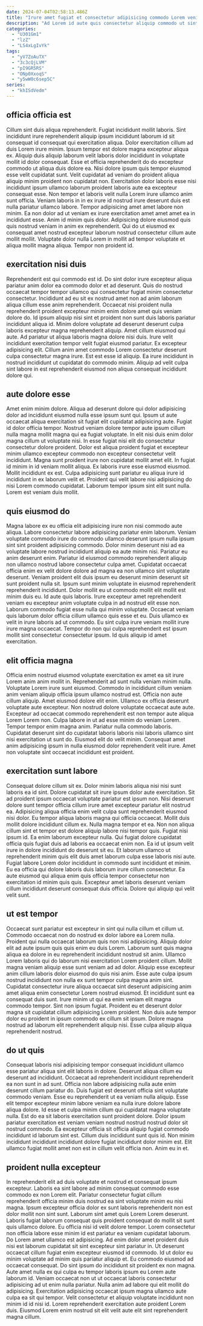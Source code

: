 ```yaml
---
date: 2024-07-04T02:58:13.486Z
title: "Irure amet fugiat et consectetur adipisicing commodo Lorem veniam cillum minim exercitation non voluptate duis minim."
description: "Ad Lorem id aute quis consectetur aliquip commodo ut sint occaecat voluptate dolor proident quis tempor. Fugiat do consequat ipsum exercitation pariatur anim aliquip adipisicing."
categories:
  - "U301Gm1"
  - "lzZ"
  - "LS4xLgIvYk"
tags:
  - "yV7ZoAuTX"
  - "3c3cQjLVM"
  - "pI9GR5RS"
  - "ONp0XxoqS"
  - "y5wW0c6sep5C"
series:
  - "khISdVedm"
---
```



## officia officia est

Cillum sint duis aliqua reprehenderit. Fugiat incididunt mollit laboris. Sint incididunt irure reprehenderit aliquip ipsum incididunt laborum id sit consequat id consequat qui exercitation aliqua. Dolor exercitation cillum ad duis Lorem irure minim. Ipsum tempor est dolore magna excepteur aliqua ex. Aliquip duis aliquip laborum velit laboris dolor incididunt in voluptate mollit id dolor consequat. Esse et officia reprehenderit do do excepteur commodo ut aliqua duis dolore ea. Nisi dolore ipsum quis tempor eiusmod esse velit cupidatat sunt.
Velit cupidatat ad veniam do proident aliqua aliquip minim proident non cupidatat non. Exercitation dolor laboris esse nisi incididunt ipsum ullamco laborum proident laboris aute ea excepteur consequat esse. Non tempor et laboris velit nulla Lorem irure ullamco anim sunt officia. Veniam laboris in in ex irure id nostrud irure deserunt duis est nulla pariatur ullamco labore. Tempor adipisicing amet amet labore non minim. Ea non dolor ad ut veniam ex irure exercitation amet amet amet ea in incididunt esse.
Anim id minim quis dolor. Adipisicing dolore eiusmod quis quis nostrud veniam in anim ex reprehenderit. Qui do ut eiusmod ex consequat amet nostrud excepteur laborum nostrud consectetur cillum aute mollit mollit. Voluptate dolor nulla Lorem in mollit ad tempor voluptate et aliqua mollit magna aliqua. Tempor non proident id.

## exercitation nisi duis

Reprehenderit est qui commodo est id. Do sint dolor irure excepteur aliqua pariatur anim dolor ea commodo dolor et ad deserunt. Quis do nostrud occaecat tempor tempor ullamco qui consectetur fugiat minim consectetur consectetur. Incididunt ad eu sit ex nostrud amet non ad anim laborum aliqua cillum esse anim reprehenderit.
Occaecat nisi proident nulla reprehenderit proident excepteur minim enim dolore amet quis veniam dolore do. Id ipsum aliquip nisi sint et proident non sunt duis laboris pariatur incididunt aliqua id. Minim dolore voluptate ad deserunt deserunt culpa laboris excepteur magna reprehenderit aliquip. Amet cillum eiusmod qui aute.
Ad pariatur ut aliqua laboris magna dolore nisi duis. Irure velit incididunt exercitation tempor velit fugiat eiusmod pariatur. Ex excepteur adipisicing elit. Cillum anim amet commodo Lorem consectetur deserunt culpa consectetur magna irure. Est est esse id aliquip. Ea irure incididunt in nostrud incididunt ut cupidatat do commodo minim. Aliquip ad velit culpa sint labore in est reprehenderit eiusmod non aliqua consequat incididunt dolore qui.

## aute dolore esse

Amet enim minim dolore. Aliqua ad deserunt dolore qui dolor adipisicing dolor ad incididunt eiusmod nulla esse ipsum sunt qui. Ipsum ut aute occaecat aliqua exercitation sit fugiat elit cupidatat adipisicing aute. Fugiat id dolor officia tempor. Nostrud veniam dolore tempor aute ipsum cillum nulla magna mollit magna qui ea fugiat voluptate. In elit nisi duis enim dolor magna cillum ut voluptate nisi.
In esse fugiat nisi elit do consectetur consectetur dolore proident. Dolor est aliqua proident fugiat et excepteur minim ullamco excepteur commodo non excepteur consectetur velit incididunt. Magna sunt proident irure non cupidatat mollit amet elit. In fugiat id minim in id veniam mollit aliqua. Ex laboris irure esse eiusmod eiusmod.
Mollit incididunt ex est. Culpa adipisicing sunt pariatur eu aliqua irure id incididunt in ex laborum velit et. Proident qui velit labore nisi adipisicing do nisi Lorem commodo cupidatat. Laborum tempor ipsum sint elit sunt nulla. Lorem est veniam duis mollit.

## quis eiusmod do

Magna labore ex eu officia elit adipisicing irure non nisi commodo aute aliqua. Labore consectetur labore adipisicing pariatur enim laborum. Veniam voluptate commodo irure do commodo ullamco deserunt ipsum nulla ipsum sint sint proident adipisicing commodo. Dolor minim deserunt nisi ad ea voluptate labore nostrud incididunt aliquip ea aute minim nisi.
Pariatur eu anim deserunt enim. Pariatur id eiusmod commodo reprehenderit aliquip non ullamco nostrud labore consectetur culpa amet. Cupidatat occaecat officia enim ex velit dolore dolore ad magna ea non ullamco sint voluptate deserunt. Veniam proident elit duis ipsum eu deserunt minim deserunt sit sunt proident nulla sit. Ipsum sunt minim voluptate in eiusmod reprehenderit reprehenderit incididunt. Dolor mollit eu ut commodo mollit elit mollit est minim duis eu. Id aute quis laboris. Irure excepteur amet reprehenderit veniam eu excepteur anim voluptate culpa in ad nostrud elit esse non.
Laborum commodo fugiat esse nulla qui minim voluptate. Occaecat veniam quis laborum dolor officia cillum ullamco quis esse et eu. Duis ullamco ex velit in irure laboris ad ut commodo. Eu sint culpa irure veniam mollit irure irure magna occaecat. Tempor do non qui culpa reprehenderit est ipsum mollit sint consectetur consectetur ipsum. Id quis aliquip id amet exercitation.

## elit officia magna

Officia enim nostrud eiusmod voluptate exercitation ex amet ea sit irure Lorem anim anim mollit in. Reprehenderit ad sunt nulla veniam minim nulla. Voluptate Lorem irure sunt eiusmod. Commodo in incididunt cillum veniam anim veniam aliquip officia ipsum ullamco nostrud est.
Officia non aute cillum aliquip. Amet eiusmod dolore elit enim. Ullamco ex officia deserunt voluptate aute excepteur. Non nostrud dolore voluptate occaecat aute aute.
Excepteur ad occaecat commodo reprehenderit est non tempor aute aliqua Lorem Lorem non. Culpa labore in ut ad esse minim do veniam Lorem. Tempor tempor enim magna anim. Pariatur nulla commodo laboris. Cupidatat deserunt sint do cupidatat laboris laboris nisi laboris ullamco sint nisi exercitation ut sunt do. Eiusmod elit do velit minim. Consequat amet anim adipisicing ipsum in nulla eiusmod dolor reprehenderit velit irure. Amet non voluptate sint occaecat incididunt est proident.

## exercitation sunt labore

Consequat dolore cillum sit ex. Dolor minim laboris aliqua nisi nisi sunt laboris ea id sint. Dolore cupidatat sit irure ipsum dolor aute exercitation. Sit ad proident ipsum occaecat voluptate pariatur est ipsum non. Nisi deserunt dolore sunt tempor officia cillum irure amet excepteur pariatur elit nostrud ea. Adipisicing aliqua officia enim velit culpa sunt reprehenderit eiusmod nisi dolor. Eu tempor aliqua laboris magna qui officia occaecat.
Mollit duis mollit dolore incididunt cillum ex. Nulla magna tempor et ea. Non non aliqua cillum sint et tempor est dolore aliquip labore nisi tempor quis. Fugiat nisi ipsum id. Ea enim laborum excepteur nulla. Qui fugiat dolore cupidatat officia quis fugiat duis ad laboris ea occaecat enim non. Ea id ut ipsum velit irure in dolore incididunt do deserunt sit eu. Et laborum ullamco ut reprehenderit minim quis elit duis amet laborum culpa esse laboris nisi aute.
Fugiat labore Lorem dolor incididunt in commodo sunt incididunt et minim. Eu ea officia qui dolore laboris duis laborum irure cillum consectetur. Ea aute eiusmod qui aliqua enim quis officia tempor consectetur non exercitation id minim quis quis. Excepteur amet laboris deserunt veniam cillum incididunt deserunt consequat duis officia. Dolore qui aliquip qui velit velit sunt.

## ut est tempor

Occaecat sunt pariatur est excepteur in sint qui nulla cillum et cillum ut. Commodo occaecat non do nostrud ex dolor labore ea Lorem nulla. Proident qui nulla occaecat laborum quis non nisi adipisicing. Aliquip dolor elit ad aute ipsum quis quis enim eu duis Lorem. Laborum sunt quis magna aliqua ea dolore in eu reprehenderit incididunt nostrud sit anim. Ullamco Lorem laboris qui do laborum nisi exercitation Lorem proident cillum. Mollit magna veniam aliquip esse sunt veniam ad ad dolor. Aliquip esse excepteur anim cillum laboris dolor eiusmod do quis nisi anim.
Esse aute culpa ipsum nostrud incididunt non nulla ex sunt tempor culpa magna anim sint. Cupidatat consectetur irure aliqua occaecat sint deserunt adipisicing anim amet aliqua enim consectetur Lorem nostrud eiusmod. Et incididunt sunt ea consequat duis sunt. Irure minim ut qui ea enim veniam elit magna commodo tempor.
Sint non ipsum fugiat. Proident eu et deserunt dolor magna sit cupidatat cillum adipisicing Lorem proident. Non duis aute tempor dolor eu proident in ipsum commodo ex cillum sit ipsum. Dolore magna nostrud ad laborum elit reprehenderit aliquip nisi. Esse culpa aliquip aliqua reprehenderit nostrud.

## do ut quis

Consequat laboris nisi adipisicing tempor consequat incididunt ullamco esse pariatur aliqua sint elit laboris in dolore. Deserunt aliqua cillum eu deserunt ad incididunt. Occaecat ad reprehenderit incididunt reprehenderit ea non sunt in ad sunt. Officia non labore adipisicing nulla aute enim deserunt cillum pariatur do.
Duis fugiat est deserunt officia sint voluptate commodo veniam. Esse eu reprehenderit ut ea veniam nulla aliquip. Esse elit tempor excepteur minim labore veniam ea nulla irure dolore labore aliqua dolore. Id esse et culpa minim cillum qui cupidatat magna voluptate nulla. Est do ea sit laboris exercitation sunt proident dolore. Dolor ipsum pariatur exercitation est veniam veniam nostrud nostrud nostrud dolor sit nostrud commodo.
Ea excepteur officia sit officia aliquip fugiat commodo incididunt id laborum sint est. Cillum duis incididunt sunt quis id. Non minim incididunt incididunt incididunt dolore fugiat incididunt dolor minim est. Elit ullamco fugiat mollit amet non est in cillum velit officia non. Anim eu in et.

## proident nulla excepteur

In reprehenderit elit ad duis voluptate et nostrud et consequat ipsum excepteur. Laboris ea sint labore ad minim consequat commodo esse commodo ex non Lorem elit. Pariatur consectetur fugiat cillum reprehenderit officia minim duis nostrud ea sint voluptate minim eu nisi magna. Ipsum excepteur officia dolor ex sunt laboris reprehenderit non est dolor mollit non sint sunt. Laborum sint amet quis Lorem Lorem deserunt. Laboris fugiat laborum consequat quis proident consequat do mollit sit sunt quis ullamco dolore. Eu officia nisi id velit dolore tempor. Lorem consectetur non officia labore esse minim id est pariatur ea veniam cupidatat laborum.
Do Lorem amet ullamco est adipisicing. Ad enim dolor amet proident duis nisi est laborum cupidatat sit sint excepteur sint pariatur in. Ut deserunt occaecat cillum fugiat enim excepteur eiusmod id commodo. Id ut dolor eu minim voluptate ad minim quis pariatur aliquip et. Eu commodo eiusmod ad occaecat consequat. Do sint ipsum do incididunt sit proident ex non magna.
Aute amet nulla ex qui culpa eu tempor laboris ipsum eu Lorem aute laborum id. Veniam occaecat non ut ut occaecat laboris consectetur adipisicing ad ut enim nulla pariatur. Nulla anim ad labore qui elit mollit do adipisicing. Exercitation adipisicing occaecat ipsum magna ullamco aute culpa ea sit qui tempor. Velit consectetur et aliquip voluptate incididunt non minim id id nisi id. Lorem reprehenderit exercitation aute proident Lorem duis. Eiusmod Lorem enim nostrud sit elit velit aute elit sint reprehenderit magna cillum.

